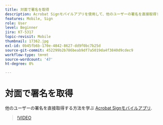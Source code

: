 ```yaml
---
title: 対面で署名を取得
description: Acrobat Signモバイルアプリを使用して、他のユーザーの署名を直接取得する方法を説明します。
features: Mobile, Sign
role: User
level: Beginner
jira: KT-5317
topic-revisit: Mobile
thumbnail: 17362.jpg
exl-id: 0b45fb6b-170e-4842-8627-dd9f0bc7b25d
source-git-commit: 452299b2b786beab9df7a5019da4f3840d9cdec9
workflow-type: tm+mt
source-wordcount: '47'
ht-degree: 0%

---
```


# 対面で署名を取得

他のユーザーの署名を直接取得する方法を学ぶ [Acrobat Signモバイルアプリ](https://experienceleague.adobe.com/docs/document-cloud-learn/sign-learning-hub/mobile/mobile-overview.html).

>[!VIDEO](https://video.tv.adobe.com/v/345169?quality=12&learn=on&hidetitle=true)